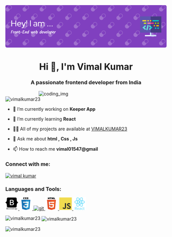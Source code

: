 ![logo](https://github.com/VIMALKUMAR23/VIMALKUMAR23/blob/main/github-header-image.png)
<h1 align="center">Hi 👋, I'm Vimal Kumar</h1>
<h3 align="center">A passionate frontend developer from India</h3>
<img align="right" width="400" alt="coding_img" src="https://mir-s3-cdn-cf.behance.net/project_modules/hd/06f21a161921919.63cd7887d0a70.gif">

<p align="left"> <img src="https://komarev.com/ghpvc/?username=vimalkumar23&label=Profile%20views&color=0e75b6&style=flat" alt="vimalkumar23" /> </p>

- 🔭 I’m currently working on **Keeper App**

- 🌱 I’m currently learning **React**

- 👨‍💻 All of my projects are available at [VIMALKUMAR23](VIMALKUMAR23)

- 💬 Ask me about **html , Css , Js**

- 📫 How to reach me **vimal01547@gmail**

<h3 align="left">Connect with me:</h3>
<p align="left">
<a href="https://linkedin.com/in/vimal kumar" target="blank"><img align="center" src="https://raw.githubusercontent.com/rahuldkjain/github-profile-readme-generator/master/src/images/icons/Social/linked-in-alt.svg" alt="vimal kumar" height="30" width="40" /></a>
</p>

<h3 align="left">Languages and Tools:</h3>
<p align="left"> <a href="https://getbootstrap.com" target="_blank" rel="noreferrer"> <img src="https://raw.githubusercontent.com/devicons/devicon/master/icons/bootstrap/bootstrap-plain-wordmark.svg" alt="bootstrap" width="40" height="40"/> </a> <a href="https://www.w3schools.com/css/" target="_blank" rel="noreferrer"> <img src="https://raw.githubusercontent.com/devicons/devicon/master/icons/css3/css3-original-wordmark.svg" alt="css3" width="40" height="40"/> </a> <a href="https://git-scm.com/" target="_blank" rel="noreferrer"> <img src="https://www.vectorlogo.zone/logos/git-scm/git-scm-icon.svg" alt="git" width="40" height="40"/> </a> <a href="https://www.w3.org/html/" target="_blank" rel="noreferrer"> <img src="https://raw.githubusercontent.com/devicons/devicon/master/icons/html5/html5-original-wordmark.svg" alt="html5" width="40" height="40"/> </a> <a href="https://developer.mozilla.org/en-US/docs/Web/JavaScript" target="_blank" rel="noreferrer"> <img src="https://raw.githubusercontent.com/devicons/devicon/master/icons/javascript/javascript-original.svg" alt="javascript" width="40" height="40"/> </a> <a href="https://reactjs.org/" target="_blank" rel="noreferrer"> <img src="https://raw.githubusercontent.com/devicons/devicon/master/icons/react/react-original-wordmark.svg" alt="react" width="40" height="40"/> </a> </p>

<p><img align="left" src="https://github-readme-stats.vercel.app/api/top-langs?username=vimalkumar23&show_icons=true&locale=en&layout=compact" alt="vimalkumar23" /></p>

<p>&nbsp;<img align="center" src="https://github-readme-stats.vercel.app/api?username=vimalkumar23&show_icons=true&locale=en" alt="vimalkumar23" /></p>

<p><img align="center" src="https://github-readme-streak-stats.herokuapp.com/?user=vimalkumar23&" alt="vimalkumar23" /></p>

